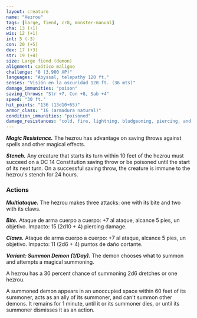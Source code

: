 ```yaml
---
layout: creature
name: "Hezrou"
tags: [large, fiend, cr8, monster-manual]
cha: 13 (+1)
wis: 12 (+1)
int: 5 (-3)
con: 20 (+5)
dex: 17 (+3)
str: 19 (+4)
size: Large fiend (demon)
alignment: caótico maligno
challenge: "8 (3,900 XP)"
languages: "Abyssal, telepathy 120 ft."
senses: "Visión en la oscuridad 120 ft. (36 mts)"
damage_immunities: "poison"
saving_throws: "Str +7, Con +8, Sab +4"
speed: "30 ft."
hit_points: "136 (13d10+65)"
armor_class: "16 (armadura natural)"
condition_immunities: "poisoned"
damage_resistances: "cold, fire, lightning, bludgeoning, piercing, and slashing from nonmagical weapons"
---
```


***Magic Resistance.*** The hezrou has advantage on saving throws against spells and other magical effects.

***Stench.*** Any creature that starts its turn within 10 feet of the hezrou must succeed on a DC 14 Constitution saving throw or be poisoned until the start of its next turn. On a successful saving throw, the creature is immune to the hezrou's stench for 24 hours.

### Actions

***Multiataque.*** The hezrou makes three attacks: one with its bite and two with its claws.

***Bite.*** Ataque de arma cuerpo a cuerpo: +7 al ataque, alcance 5 pies, un objetivo. Impacto: 15 (2d10 + 4) piercing damage.

***Claws.*** Ataque de arma cuerpo a cuerpo: +7 al ataque, alcance 5 pies, un objetivo. Impacto: 11 (2d6 + 4) puntos de daño cortante.

***Variant: Summon Demon (1/Day).*** The demon chooses what to summon and attempts a magical summoning.

A hezrou has a 30 percent chance of summoning 2d6 dretches or one hezrou.

A summoned demon appears in an unoccupied space within 60 feet of its summoner, acts as an ally of its summoner, and can't summon other demons. It remains for 1 minute, until it or its summoner dies, or until its summoner dismisses it as an action.